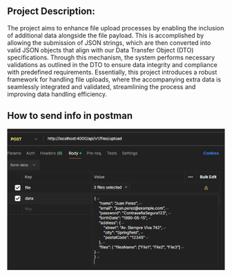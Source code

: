 

## Project Description:
The project aims to enhance file upload processes by enabling the inclusion of additional data alongside the file payload. This is accomplished by allowing the submission of JSON strings, which are then converted into valid JSON objects that align with our Data Transfer Object (DTO) specifications. Through this mechanism, the system performs necessary validations as outlined in the DTO to ensure data integrity and compliance with predefined requirements. Essentially, this project introduces a robust framework for handling file uploads, where the accompanying extra data is seamlessly integrated and validated, streamlining the process and improving data handling efficiency.

## How to send info in postman
![Ejemplo](static/images/example.png)
